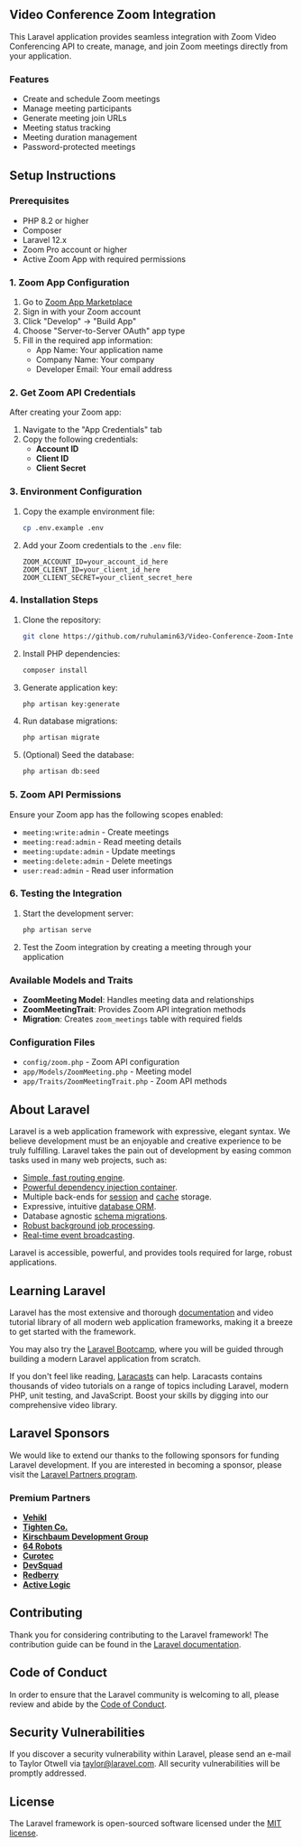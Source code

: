 ## Video Conference Zoom Integration

This Laravel application provides seamless integration with Zoom Video Conferencing API to create, manage, and join Zoom meetings directly from your application.

### Features

- Create and schedule Zoom meetings
- Manage meeting participants
- Generate meeting join URLs
- Meeting status tracking
- Meeting duration management
- Password-protected meetings

## Setup Instructions

### Prerequisites

- PHP 8.2 or higher
- Composer
- Laravel 12.x
- Zoom Pro account or higher
- Active Zoom App with required permissions

### 1. Zoom App Configuration

1. Go to [Zoom App Marketplace](https://marketplace.zoom.us/)
2. Sign in with your Zoom account
3. Click "Develop" → "Build App"
4. Choose "Server-to-Server OAuth" app type
5. Fill in the required app information:
   - App Name: Your application name
   - Company Name: Your company
   - Developer Email: Your email address

### 2. Get Zoom API Credentials

After creating your Zoom app:

1. Navigate to the "App Credentials" tab
2. Copy the following credentials:
   - **Account ID**
   - **Client ID** 
   - **Client Secret**

### 3. Environment Configuration

1. Copy the example environment file:
   ```bash
   cp .env.example .env
   ```

2. Add your Zoom credentials to the `.env` file:
   ```env
   ZOOM_ACCOUNT_ID=your_account_id_here
   ZOOM_CLIENT_ID=your_client_id_here
   ZOOM_CLIENT_SECRET=your_client_secret_here
   ```

### 4. Installation Steps

1. Clone the repository:
   ```bash
   git clone https://github.com/ruhulamin63/Video-Conference-Zoom-Integration.git
   ```

2. Install PHP dependencies:
   ```bash
   composer install
   ```

3. Generate application key:
   ```bash
   php artisan key:generate
   ```

4. Run database migrations:
   ```bash
   php artisan migrate
   ```

5. (Optional) Seed the database:
   ```bash
   php artisan db:seed
   ```

### 5. Zoom API Permissions

Ensure your Zoom app has the following scopes enabled:

- `meeting:write:admin` - Create meetings
- `meeting:read:admin` - Read meeting details
- `meeting:update:admin` - Update meetings
- `meeting:delete:admin` - Delete meetings
- `user:read:admin` - Read user information

### 6. Testing the Integration

1. Start the development server:
   ```bash
   php artisan serve
   ```

2. Test the Zoom integration by creating a meeting through your application

### Available Models and Traits

- **ZoomMeeting Model**: Handles meeting data and relationships
- **ZoomMeetingTrait**: Provides Zoom API integration methods
- **Migration**: Creates `zoom_meetings` table with required fields

### Configuration Files

- `config/zoom.php` - Zoom API configuration
- `app/Models/ZoomMeeting.php` - Meeting model
- `app/Traits/ZoomMeetingTrait.php` - Zoom API methods

## About Laravel

Laravel is a web application framework with expressive, elegant syntax. We believe development must be an enjoyable and creative experience to be truly fulfilling. Laravel takes the pain out of development by easing common tasks used in many web projects, such as:

- [Simple, fast routing engine](https://laravel.com/docs/routing).
- [Powerful dependency injection container](https://laravel.com/docs/container).
- Multiple back-ends for [session](https://laravel.com/docs/session) and [cache](https://laravel.com/docs/cache) storage.
- Expressive, intuitive [database ORM](https://laravel.com/docs/eloquent).
- Database agnostic [schema migrations](https://laravel.com/docs/migrations).
- [Robust background job processing](https://laravel.com/docs/queues).
- [Real-time event broadcasting](https://laravel.com/docs/broadcasting).

Laravel is accessible, powerful, and provides tools required for large, robust applications.

## Learning Laravel

Laravel has the most extensive and thorough [documentation](https://laravel.com/docs) and video tutorial library of all modern web application frameworks, making it a breeze to get started with the framework.

You may also try the [Laravel Bootcamp](https://bootcamp.laravel.com), where you will be guided through building a modern Laravel application from scratch.

If you don't feel like reading, [Laracasts](https://laracasts.com) can help. Laracasts contains thousands of video tutorials on a range of topics including Laravel, modern PHP, unit testing, and JavaScript. Boost your skills by digging into our comprehensive video library.

## Laravel Sponsors

We would like to extend our thanks to the following sponsors for funding Laravel development. If you are interested in becoming a sponsor, please visit the [Laravel Partners program](https://partners.laravel.com).

### Premium Partners

- **[Vehikl](https://vehikl.com)**
- **[Tighten Co.](https://tighten.co)**
- **[Kirschbaum Development Group](https://kirschbaumdevelopment.com)**
- **[64 Robots](https://64robots.com)**
- **[Curotec](https://www.curotec.com/services/technologies/laravel)**
- **[DevSquad](https://devsquad.com/hire-laravel-developers)**
- **[Redberry](https://redberry.international/laravel-development)**
- **[Active Logic](https://activelogic.com)**

## Contributing

Thank you for considering contributing to the Laravel framework! The contribution guide can be found in the [Laravel documentation](https://laravel.com/docs/contributions).

## Code of Conduct

In order to ensure that the Laravel community is welcoming to all, please review and abide by the [Code of Conduct](https://laravel.com/docs/contributions#code-of-conduct).

## Security Vulnerabilities

If you discover a security vulnerability within Laravel, please send an e-mail to Taylor Otwell via [taylor@laravel.com](mailto:taylor@laravel.com). All security vulnerabilities will be promptly addressed.

## License

The Laravel framework is open-sourced software licensed under the [MIT license](https://opensource.org/licenses/MIT).
